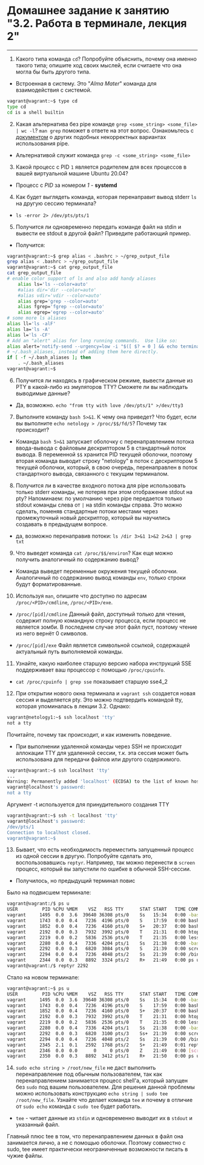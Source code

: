 # Домашнее задание к занятию "3.2. Работа в терминале, лекция 2"

---

1. Какого типа команда `cd`? Попробуйте объяснить, почему она именно такого типа; опишите ход своих мыслей, если считаете что она могла бы быть другого типа.

- Встроенная в систему. Это "*Alma Mater*" команда для взаимодействия с системой.
```bash
vagrant@vagrant:~$ type cd
type cd
cd is a shell builtin
```

2. Какая альтернатива без pipe команде `grep <some_string> <some_file> | wc -l`? `man grep` поможет в ответе на этот вопрос. Ознакомьтесь с [документом](http://www.smallo.ruhr.de/award.html) о других подобных некорректных вариантах использования pipe.

- Альтернативой служит команда `grep -c <some_string> <some_file>`

3. Какой процесс с PID `1` является родителем для всех процессов в вашей виртуальной машине Ubuntu 20.04?

- Процесс с *PID* за номером *1* - **systemd**

4. Как будет выглядеть команда, которая перенаправит вывод stderr `ls` на другую сессию терминала?

- `ls -error 2> /dev/pts/pts/1`

5. Получится ли одновременно передать команде файл на stdin и вывести ее stdout в другой файл? Приведите работающий пример.

- Получится:
```bash
vagrant@vagrant:~$ grep alias < .bashrc > ~/grep_output_file
grep alias < .bashrc > ~/grep_output_file
vagrant@vagrant:~$ cat grep_output_file
cat grep_output_file
# enable color support of ls and also add handy aliases
    alias ls='ls --color=auto'
    #alias dir='dir --color=auto'
    #alias vdir='vdir --color=auto'
    alias grep='grep --color=auto'
    alias fgrep='fgrep --color=auto'
    alias egrep='egrep --color=auto'
# some more ls aliases
alias ll='ls -alF'
alias la='ls -A'
alias l='ls -CF'
# Add an "alert" alias for long running commands.  Use like so:
alias alert='notify-send --urgency=low -i "$([ $? = 0 ] && echo terminal || echo error)" "$(history|tail -n1|sed -e '\''s/^\s*[0-9]\+\s*//;s/[;&|]\s*alert$//'\'')"'
# ~/.bash_aliases, instead of adding them here directly.
if [ -f ~/.bash_aliases ]; then
    . ~/.bash_aliases
vagrant@vagrant:~$
```

6. Получится ли находясь в графическом режиме, вывести данные из PTY в какой-либо из эмуляторов TTY? Сможете ли вы наблюдать выводимые данные?

- Да, возможно.
`echo "from tty with love /dev/pts/1" >/dev/tty3`

7. Выполните команду `bash 5>&1`. К чему она приведет? Что будет, если вы выполните `echo netology > /proc/$$/fd/5`? Почему так происходит?

- Команда `bash 5>&1` запускает оболочку с перенаправлением потока ввода-вывода с файловым дескриптором 5 в стандартный поток вывода. В переменной `$$` хранится PID текущей оболочки, поэтому вторая команда выводит строку "netology" в поток с дескриптором 5 текущей оболочки, который, в свою очередь, перенаправлен в поток стандартного вывода, связанного с текущим терминалом.

8. Получится ли в качестве входного потока для pipe использовать только stderr команды, не потеряв при этом отображение stdout на pty? Напоминаем: по умолчанию через pipe передается только stdout команды слева от `|` на stdin команды справа. Это можно сделать, поменяв стандартные потоки местами через промежуточный новый дескриптор, который вы научились создавать в предыдущем вопросе.

- да, возможно перенаправив потоки:
`ls /dir 3>&1 1>&2 2>&3 | grep txt`
9. Что выведет команда `cat /proc/$$/environ`? Как еще можно получить аналогичный по содержанию вывод?

- Команда выведет переменные окружения текущей оболочки. Аналогичный по содержанию вывод команды `env`, только строки будут форматированные.

10. Используя `man`, опишите что доступно по адресам `/proc/<PID>/cmdline`, `/proc/<PID>/exe`.

- `/proc/[pid]/cmdline`
Данный файл, доступный только для чтения, содержит полную командную строку процесса, если процесс не является зомби. В
последнем случае этот файл пуст, поэтому чтение из него вернёт 0 символов.

- `/proc/[pid]/exe`
Файл является символьной ссылкой, содержащей актуальный путь выполняемой команды. 

11. Узнайте, какую наиболее старшую версию набора инструкций SSE поддерживает ваш процессор с помощью `/proc/cpuinfo`.

- `cat /proc/cpuinfo | grep sse` показывает старшую sse4_2

12. При открытии нового окна терминала и `vagrant ssh` создается новая сессия и выделяется pty. Это можно подтвердить командой tty, которая упоминалась в лекции 3.2. Однако:
```bash
vagrant@netology1:~$ ssh localhost 'tty'
not a tty
```
Почитайте, почему так происходит, и как изменить поведение.

- При выполнении удаленной команды через SSH не происходит аллокации TTY для удаленной сессии, т.к. эта сессия может быть использована для передачи файлов или другого содержимого. 

```bash
vagrant@vagrant:~$ ssh localhost 'tty'
...
Warning: Permanently added 'localhost' (ECDSA) to the list of known hosts.
vagrant@localhost's password:
not a tty
```
Аргумент -t используется для принудительного создания TTY
```bash
vagrant@vagrant:~$ ssh -t localhost 'tty'
vagrant@localhost's password:
/dev/pts/1
Connection to localhost closed.
vagrant@vagrant:~$
```

13. Бывает, что есть необходимость переместить запущенный процесс из одной сессии в другую. Попробуйте сделать это, воспользовавшись `reptyr`. Например, так можно перенести в `screen` процесс, который вы запустили по ошибке в обычной SSH-сессии.

- Получилось, но предыдущий терминал повис

Было на подвисшем терминале:
```bash
vagrant@vagrant:/$ ps u
USER         PID %CPU %MEM    VSZ   RSS TTY      STAT START   TIME COMMAND
vagrant     1495  0.0  3.6  39640 36308 pts/0    Ss   15:34   0:00 -bash
vagrant     1743  0.0  0.4   7236  4196 pts/0    S    17:59   0:00 bash -v
vagrant     1852  0.0  0.4   7236  4160 pts/0    S+   20:37   0:00 bash
vagrant     2192  0.0  0.3   7932  3992 pts/0    T    21:31   0:00 htop -t
vagrant     2219  0.0  0.2   5836  2536 pts/0    T    21:35   0:00 less /var/log/faillog
vagrant     2280  0.0  0.4   7336  4204 pts/1    Ss   21:38   0:00 -bash
vagrant     2292  0.0  0.3   6820  3084 pts/0    S    21:39   0:00 screen
vagrant     2294  0.0  0.4   7236  4048 pts/2    Ss   21:39   0:00 /bin/bash
vagrant     2344  0.0  0.3   8892  3324 pts/2    R+   21:49   0:00 ps u
vagrant@vagrant:/$ reptyr 2292 
```
Стало на новом терминале:
```bash
vagrant@vagrant:~$ ps u
USER         PID %CPU %MEM    VSZ   RSS TTY      STAT START   TIME COMMAND
vagrant     1495  0.0  3.6  39640 36308 pts/0    Ss   15:34   0:00 -bash
vagrant     1743  0.0  0.4   7236  4196 pts/0    S    17:59   0:00 bash -v
vagrant     1852  0.0  0.4   7236  4160 pts/0    S+   20:37   0:00 bash
vagrant     2192  0.0  0.3   7932  3992 pts/0    T    21:31   0:00 htop -t
vagrant     2219  0.0  0.2   5836  2536 pts/0    T    21:35   0:00 less /var/log/faillog
vagrant     2280  0.0  0.4   7336  4204 pts/1    Ss   21:38   0:00 -bash
vagrant     2292  0.0  0.3   6820  3100 pts/3    Ss+  21:39   0:00 screen
vagrant     2294  0.0  0.4   7236  4048 pts/2    Ss   21:39   0:00 /bin/bash
vagrant     2345  2.1  0.1   2592  1768 pts/2    S+   21:49   0:01 reptyr 2292
vagrant     2346  0.0  0.0      0     0 pts/0    Z    21:49   0:00 [screen] <defunct>
vagrant     2350  0.0  0.3   8892  3412 pts/1    R+   21:50   0:00 ps u
```
14. `sudo echo string > /root/new_file` не даст выполнить перенаправление под обычным пользователем, так как перенаправлением занимается процесс shell'а, который запущен без `sudo` под вашим пользователем. Для решения данной проблемы можно использовать конструкцию `echo string | sudo tee /root/new_file`. Узнайте что делает команда `tee` и почему в отличие от `sudo echo` команда с `sudo tee` будет работать.

- `tee` - читает данные из `stdin` и одновременно выводит их в `stdout` и указанный файл.

Главный плюс tee в том, что перенаправлением данных в файл она занимается лично, а не с помощью оболочки.
Поэтому совместно с sudo, tee имеет практически неограниченные возможности писать в чужие файлы.
